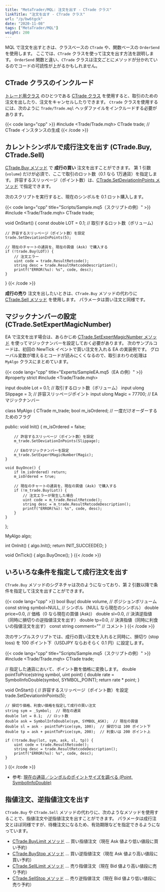 ```yaml
---
title: "MetaTrader/MQL: 注文を出す - CTrade クラス"
linkTitle: "注文を出す - CTrade クラス"
url: "/p/bw6tgck"
date: "2020-11-08"
tags: ["MetaTrader/MQL"]
weight: 200
---
```


MQL で注文を出すときは、クラスベースの `CTrade` や、関数ベースの `OrderSend` を使用します。
ここでは、`CTrade` クラスを使って注文を出す方法を説明します。
`OrderSend` 関数と違い、`CTrade` クラスは注文ごとにメソッドが分かれているのでコードの可読性が上がるかもしれません。


CTrade クラスのインクルード
----

[トレード用クラス](https://www.mql5.com/ja/docs/standardlibrary/tradeclasses) のひとつである [CTrade クラス](https://www.mql5.com/ja/docs/standardlibrary/tradeclasses/ctrade) を使用すると、取引のための注文を出したり、注文をキャンセルしたりできます。
`Ctrade` クラスを使用するには、次のように `Trade/Trade.mql` ヘッダファイルをインクルードする必要があります。

{{< code lang="cpp" >}}
#include <Trade/Trade.mqh>
CTrade trade;  // CTrade インスタンスの生成
{{< /code >}}


カレントシンボルで成行注文を出す (CTrade.Buy, CTrade.Sell)
----

[CTrade.Buy メソッド](https://www.mql5.com/ja/docs/standardlibrary/tradeclasses/ctrade/ctradebuy) で __成行の買い__ 注文を出すことができます。
第 1 引数 (`volume`) だけが必須で、ここで取引のロット数（0.1 なら 1万通貨）を指定します。
許容するスリッページ（ポイント数）は、[CTrade.SetDeviationInPoints メソッド](https://www.mql5.com/ja/docs/standardlibrary/tradeclasses/ctrade/ctradesetdeviationinpoints) で指定できます。

次のスクリプトを実行すると、現在のシンボルを 0.1 ロット購入します。

{{< code lang="cpp" title="Scripts/Sample.mq5（スクリプトの例）" >}}
#include <Trade/Trade.mqh>
CTrade trade;

void OnStart() {
    const double LOT = 0.1;  // 取引するロット数（ボリューム）

    // 許容するスリッページ（ポイント数）を設定
    trade.SetDeviationInPoints(5);

    // 現在のチャートの通貨を、現在の買値 (Ask) で購入する
    if (!trade.Buy(LOT)) {
        // 注文エラー
        uint code = trade.ResultRetcode();
        string desc = trade.ResultRetcodeDescription();
        printf("ERROR(%u): %s", code, desc);
    }
}
{{< /code >}}

__成行の売り__ 注文を出したいときは、`CTrade.Buy` メソッドの代わりに [CTrade.Sell メソッド](https://www.mql5.com/ja/docs/standardlibrary/tradeclasses/ctrade/ctradesell) を使用します。
パラメータは買い注文と同様です。


マジックナンバーの設定 (CTrade.SetExpertMagicNumber)
----

EA で注文を出す場合は、あらかじめ [CTrade.SetExpertMagicNumber メソッド](https://www.mql5.com/ja/docs/standardlibrary/tradeclasses/ctrade/ctradesetexpertmagicnumber) を使ってマジックナンバーを設定しておく必要があります。
次のサンプルコードは、初回の NewTick イベントで買い注文を入れる EA の実装例です。
グローバル変数が増えるとコードが読みにくくなるので、取引まわりの処理は `MyAlgo` クラスにまとめています。

{{< code lang="cpp" title="Experts/SampleEA.mq5（EA の例）" >}}
#property strict
#include <Trade/Trade.mqh>

input double Lot = 0.1;  // 取引するロット数（ボリューム）
input ulong Slippage = 3;  // 許容スリッページポイント
input ulong Magic = 77700;  // EAマジックナンバー

class MyAlgo {
    CTrade m_trade;
    bool m_isOrdered;  // 一度だけオーダーするためのフラグ

public:
    void Init() {
        m_isOrdered = false;

        // 許容するスリッページ（ポイント数）を設定
        m_trade.SetDeviationInPoints(Slippage);

        // EAのマジックナンバーを設定
        m_trade.SetExpertMagicNumber(Magic);
    }

    void BuyOnce() {
        if (m_isOrdered) return;
        m_isOrdered = true;

        // 現在のチャートの通貨を、現在の買値 (Ask) で購入する
        if (!m_trade.Buy(Lot)) {
            // 注文エラーが発生した場合
            uint code = m_trade.ResultRetcode();
            string desc = m_trade.ResultRetcodeDescription();
            printf("ERROR(%u): %s", code, desc);
        }
    }
};

MyAlgo algo;

int OnInit() {
    algo.Init();
    return INIT_SUCCEEDED;
}

void OnTick() {
    algo.BuyOnce();
}
{{< /code >}}


いろいろな条件を指定して成行注文を出す
----

`CTrade.Buy` メソッドのシグネチャは次のようになっており、第 2 引数以降で条件を指定して注文を出すことができます。

{{< code lang="cpp" >}}
bool Buy(
  double       volume,       // ポジションボリューム
  const string symbol=NULL,  // シンボル（NULL なら現在のシンボル）
  double       price=0.0,    // 価格（0 なら現在の買値 (Ask)）
  double       sl=0.0,       // 決済逆指値（同時に損切りの逆指値注文を出す）
  double       tp=0.0,       // 決済指値（同時に利食いの指値注文を出す）
  const string comment=""    // コメント
)
{{< /code >}}

次のサンプルスクリプトでは、成行の買い注文を入れると同時に、損切り (stop loss) を 100 ポイント下（USDJPY ならおそらく 0.1 円）に設定します。

{{< code lang="cpp" title="Scripts/Sample.mq5（スクリプトの例）" >}}
#include <Trade/Trade.mqh>
CTrade trade;

// 指定した通貨において、ポイント数を価格に変換します。
double pointToPrice(string symbol, uint point) {
    double rate = SymbolInfoDouble(symbol, SYMBOL_POINT);
    return rate * point;
}

void OnStart() {
    // 許容するスリッページ（ポイント数）を設定
    trade.SetDeviationInPoints(5);

    // 損切り価格、利食い価格を指定して成行の買い注文
    string sym = _Symbol;  // 現在の通貨
    double lot = 0.1;  // ロット数
    double ask = SymbolInfoDouble(sym, SYMBOL_ASK);  // 現在の買値
    double sl = ask - pointToPrice(sym, 100);  // 損切りは 100 ポイント下
    double tp = ask + pointToPrice(sym, 200);  // 利食いは 200 ポイント上

    if (!trade.Buy(lot, sym, ask, sl, tp)) {
        uint code = trade.ResultRetcode();
        string desc = trade.ResultRetcodeDescription();
        printf("ERROR(%u): %s", code, desc);
    }
}
{{< /code >}}

- 参考: [現在の通貨／シンボルのポイントサイズを調べる (Point, SymbolInfoDouble)](/p/gkcxsb2)


指値注文、逆指値注文を出す
----

`CTrade.Buy` や `CTrade.Sell` メソッドの代わりに、次のようなメソッドを使用することで、指値注文や逆指値注文を出すことができます。
パラメータは成行注文とほぼ同様ですが、待機注文になるため、有効期限などを指定できるようになっています。

- [CTrade.BuyLimit メソッド](https://www.mql5.com/ja/docs/standardlibrary/tradeclasses/ctrade/ctradebuylimit) ... 買い指値注文（現在 Ask 値より低い値段に買い予約）
- [CTrade.BuyStop メソッド](https://www.mql5.com/ja/docs/standardlibrary/tradeclasses/ctrade/ctradebuystop) ... 買い逆指値注文（現在 Ask 値より高い値段に買い予約）
- [CTrade.SellLimit メソッド](https://www.mql5.com/ja/docs/standardlibrary/tradeclasses/ctrade/ctradeselllimit) ... 売り指値注文（現在 Bid 値より高い値段に売り予約）
- [CTrade.SellStop メソッド](https://www.mql5.com/ja/docs/standardlibrary/tradeclasses/ctrade/ctradesellstop) ... 売り逆指値注文（現在 Bid 値より低い値段に売り予約）

